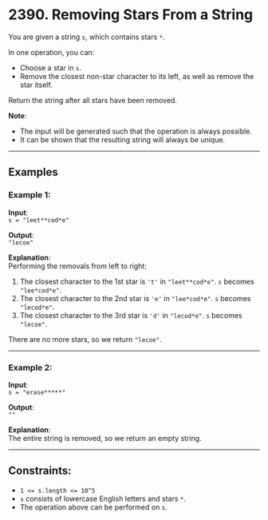# 2390. Removing Stars From a String

You are given a string `s`, which contains stars `*`.

In one operation, you can:

- Choose a star in `s`.
- Remove the closest non-star character to its left, as well as remove the star itself.

Return the string after all stars have been removed.

**Note**:

- The input will be generated such that the operation is always possible.
- It can be shown that the resulting string will always be unique.

---

## Examples

### Example 1:

**Input**:  
`s = "leet**cod*e"`

**Output**:  
`"lecoe"`

**Explanation**:  
Performing the removals from left to right:
1. The closest character to the 1st star is `'t'` in `"leet**cod*e"`. `s` becomes `"lee*cod*e"`.
2. The closest character to the 2nd star is `'e'` in `"lee*cod*e"`. `s` becomes `"lecod*e"`.
3. The closest character to the 3rd star is `'d'` in `"lecod*e"`. `s` becomes `"lecoe"`.

There are no more stars, so we return `"lecoe"`.

---

### Example 2:

**Input**:  
`s = "erase*****"`

**Output**:  
`""`

**Explanation**:  
The entire string is removed, so we return an empty string.

---

## Constraints:

- `1 <= s.length <= 10^5`
- `s` consists of lowercase English letters and stars `*`.
- The operation above can be performed on `s`.